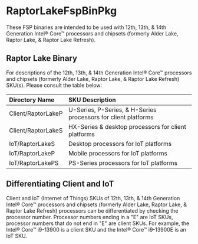 # RaptorLakeFspBinPkg
These FSP binaries are intended to be used with 12th, 13th, & 14th Generation Intel® Core™ processors and chipsets (formerly Alder Lake, Raptor Lake, & Raptor Lake Refresh).

## Raptor Lake Binary
For descriptions of the 12th, 13th, & 14th Generation Intel® Core™ processors and chipsets (formerly Alder Lake, Raptor Lake, & Raptor Lake Refresh) SKU(s). Please consult the table below:

Directory Name | SKU Description
:------------- | :-------------------------
Client/RaptorLakeP | U-Series, P-Series, & H-Series processors for client platforms
Client/RaptorLakeS | HX-Series & desktop processors for client platforms
IoT/RaptorLakeS | Desktop processors for IoT platforms
IoT/RaptorLakeP | Mobile processors for IoT platforms
IoT/RaptorLakePS | PS-Series processors for IoT platforms

## Differentiating Client and IoT

Client and IoT (Internet of Things) SKUs of 12th, 13th, & 14th Generation Intel® Core™ processors and chipsets (formerly Alder Lake, Raptor Lake, & Raptor Lake Refresh) processors can be differentiated by checking the processor number. Processor numbers ending in a "E" are IoT SKUs, processor numbers that do not end in "E" are client SKUs. For example, the Intel® Core™ i9-13900 is a client SKU and the Intel® Core™ i9-13900E is an IoT SKU.
